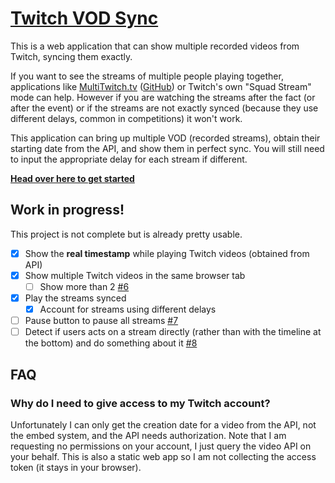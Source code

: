 [Twitch VOD Sync](https://remram44.github.io/twitch-vod-sync/)
==============================================================

This is a web application that can show multiple recorded videos from Twitch, syncing them exactly.

If you want to see the streams of multiple people playing together, applications like [MultiTwitch.tv](http://www.multitwitch.tv/) ([GitHub](https://github.com/bhamrick/multitwitch)) or Twitch's own "Squad Stream" mode can help. However if you are watching the streams after the fact (or after the event) or if the streams are not exactly synced (because they use different delays, common in competitions) it won't work.

This application can bring up multiple VOD (recorded streams), obtain their starting date from the API, and show them in perfect sync. You will still need to input the appropriate delay for each stream if different.

**[Head over here to get started](https://remram44.github.io/twitch-vod-sync/)**

Work in progress!
-----------------

This project is not complete but is already pretty usable.

* [x] Show the **real timestamp** while playing Twitch videos (obtained from API)
* [x] Show multiple Twitch videos in the same browser tab
  * [ ] Show more than 2 [#6](https://github.com/remram44/twitch-vod-sync/issues/6)
* [x] Play the streams synced
  * [x] Account for streams using different delays
* [ ] Pause button to pause all streams [#7](https://github.com/remram44/twitch-vod-sync/issues/7)
* [ ] Detect if users acts on a stream directly (rather than with the timeline at the bottom) and do something about it [#8](https://github.com/remram44/twitch-vod-sync/issues/8)

FAQ
---

### Why do I need to give access to my Twitch account?

Unfortunately I can only get the creation date for a video from the API, not the embed system, and the API needs authorization. Note that I am requesting no permissions on your account, I just query the video API on your behalf. This is also a static web app so I am not collecting the access token (it stays in your browser).

